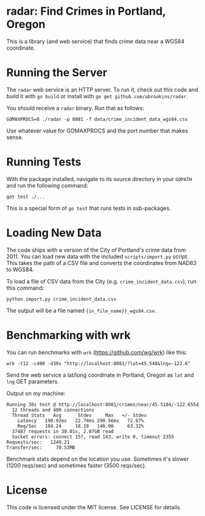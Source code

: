 # radar: Find Crimes in Portland, Oregon

This is a library (and web service) that finds crime data near a WGS84
coordinate.

# Running the Server

The `radar` web service is an HTTP server. To run it, check out this code and
build it with `go build` or install with `go get github.com/abrookins/radar`.

You should receive a `radar` binary. Run that as follows:

	GOMAXPROCS=8 ./radar -p 8081 -f data/crime_incident_data_wgs84.csv

Use whatever value for GOMAXPROCS and the port number that makes sense.

# Running Tests

With the package installed, navigate to its source directory in your `GOPATH`
and run the following command:

    got test ./...

This is a special form of `go test` that runs tests in sub-packages.

# Loading New Data

The code ships with a version of the City of Portland's crime data from 2011.
You can load new data with the included `scripts/import.py` script. This takes
the path of a CSV file and converts the coordinates from NAD83 to WGS84.

To load a file of CSV data from the City (e.g. `crime_incident_data.csv`), run
this command:

    python import.py crime_incident_data.csv

The output will be a file named `{in_file_name}}_wgs84.csv`.

# Benchmarking with wrk

You can run benchmarks with `wrk` (https://github.com/wg/wrk) like this:

    wrk -t12 -c400 -d30s "http://localhost:8081/?lat=45.548&lng=-122.6"

Send the web service a lat/long coordinate in Portland, Oregon as `lat` and
`lng` GET parameters.

Output on my machine:

    Running 30s test @ http://localhost:8081/crimes/near/45.5184/-122.6554
      12 threads and 400 connections
      Thread Stats   Avg      Stdev     Max   +/- Stdev
        Latency   190.92ms   22.74ms 290.56ms   72.67%
        Req/Sec   104.24     18.19   146.00     63.32%
      37487 requests in 30.01s, 2.07GB read
      Socket errors: connect 157, read 143, write 0, timeout 2355
    Requests/sec:   1249.21
    Transfer/sec:     70.53MB
    
Benchmark stats depend on the location you use. Sometimes it's slower (1200
reqs/sec) and sometimes faster (3500 reqs/sec).

# License

This code is licensed under the MIT license. See LICENSE for details.

